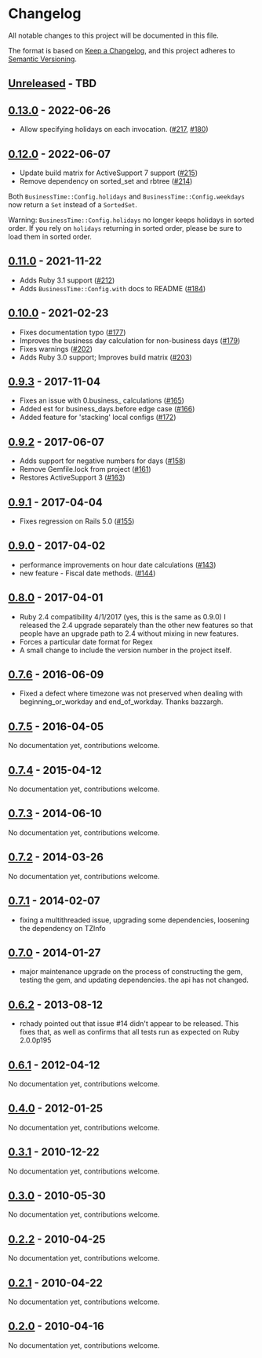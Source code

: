 # Changelog

All notable changes to this project will be documented in this file.

The format is based on [Keep a Changelog](https://keepachangelog.com//), and this project adheres to [Semantic Versioning](https://semver.org/).

## [Unreleased] - TBD

## [0.13.0] - 2022-06-26

- Allow specifying holidays on each invocation.  ([#217], [#180])

## [0.12.0] - 2022-06-07

- Update build matrix for ActiveSupport 7 support ([#215])
- Remove dependency on sorted_set and rbtree ([#214])

Both `BusinessTime::Config.holidays` and `BusinessTime::Config.weekdays` now
return a `Set` instead of a `SortedSet`.

Warning: `BusinessTime::Config.holidays` no longer keeps holidays in sorted
order. If you rely on `holidays` returning in sorted order, please be sure to
load them in sorted order.

## [0.11.0] - 2021-11-22

- Adds Ruby 3.1 support ([#212])
- Adds `BusinessTime::Config.with` docs to README ([#184])

## [0.10.0] - 2021-02-23

- Fixes documentation typo ([#177])
- Improves the business day calculation for non-business days ([#179])
- Fixes warnings ([#202])
- Adds Ruby 3.0 support; Improves build matrix ([#203])

## [0.9.3] - 2017-11-04

- Fixes an issue with 0.business_<x> calculations ([#165])
- Added est for business_days.before edge case ([#166])
- Added feature for 'stacking' local configs ([#172])

## [0.9.2] - 2017-06-07

- Adds support for negative numbers for days ([#158])
- Remove Gemfile.lock from project ([#161])
- Restores ActiveSupport 3 ([#163])

## [0.9.1] - 2017-04-04

- Fixes regression on Rails 5.0 ([#155])

## [0.9.0] - 2017-04-02

- performance improvements on hour date calculations ([#143])
- new feature - Fiscal date methods. ([#144])

## [0.8.0] - 2017-04-01

- Ruby 2.4 compatibility 4/1/2017 (yes, this is the same as 0.9.0)
  I released the 2.4 upgrade separately than the other new features
  so that people have an upgrade path to 2.4 without mixing in new
  features.
- Forces a particular date format for Regex
- A small change to include the version number in the project itself.

## [0.7.6] - 2016-06-09

- Fixed a defect where timezone was not preserved when dealing with
  beginning_or_workday and end_of_workday. Thanks bazzargh.

## [0.7.5] - 2016-04-05

No documentation yet, contributions welcome.

## [0.7.4] - 2015-04-12

No documentation yet, contributions welcome.

## [0.7.3] - 2014-06-10

No documentation yet, contributions welcome.

## [0.7.2] - 2014-03-26

No documentation yet, contributions welcome.

## [0.7.1] - 2014-02-07

- fixing a multithreaded issue, upgrading some dependencies, loosening the
  dependency on TZInfo

## [0.7.0] - 2014-01-27

- major maintenance upgrade on the process of constructing the gem, testing
  the gem, and updating dependencies. the api has not changed.

## [0.6.2] - 2013-08-12

- rchady pointed out that issue #14 didn't appear to be released.  This fixes
  that, as well as confirms that all tests run as expected on Ruby 2.0.0p195

## [0.6.1] - 2012-04-12

No documentation yet, contributions welcome.

## [0.4.0] - 2012-01-25

No documentation yet, contributions welcome.

## [0.3.1] - 2010-12-22

No documentation yet, contributions welcome.

## [0.3.0] - 2010-05-30

No documentation yet, contributions welcome.

## [0.2.2] - 2010-04-25

No documentation yet, contributions welcome.

## [0.2.1] - 2010-04-22

No documentation yet, contributions welcome.

## [0.2.0] - 2010-04-16

No documentation yet, contributions welcome.

[Unreleased]: https://github.com/bokmann/business_time/compare/v0.13.0..HEAD
[0.13.0]: https://github.com/bokmann/business_time/compare/v0.12.0..v0.13.0
[0.12.0]: https://github.com/bokmann/business_time/compare/v0.11.0..v0.12.0
[0.11.0]: https://github.com/bokmann/business_time/compare/v0.10.0..v0.11.0
[0.10.0]: https://github.com/bokmann/business_time/compare/v0.9.3..v0.10.0
[0.9.3]: https://github.com/bokmann/business_time/compare/v0.9.2..v0.9.3
[0.9.2]: https://github.com/bokmann/business_time/compare/v0.9.1..v0.9.2
[0.9.1]: https://github.com/bokmann/business_time/compare/v0.9.0..v0.9.1
[0.9.0]: https://github.com/bokmann/business_time/compare/v0.8.0..v0.9.0
[0.8.0]: https://github.com/bokmann/business_time/compare/v0.7.6..v0.8.0
[0.7.6]: https://github.com/bokmann/business_time/compare/v0.7.5..v0.7.6
[0.7.5]: https://github.com/bokmann/business_time/compare/v0.7.4..v0.7.5
[0.7.4]: https://github.com/bokmann/business_time/compare/v0.7.3..v0.7.4
[0.7.3]: https://github.com/bokmann/business_time/compare/v0.7.2..v0.7.3
[0.7.2]: https://github.com/bokmann/business_time/compare/v0.7.1..v0.7.2
[0.7.1]: https://github.com/bokmann/business_time/compare/v0.7.0..v0.7.1
[0.7.0]: https://github.com/bokmann/business_time/compare/v0.6.2..v0.7.0
[0.6.2]: https://github.com/bokmann/business_time/compare/v0.6.1..v0.6.2
[0.6.1]: https://github.com/bokmann/business_time/compare/v0.4.0..v0.6.1
[0.4.0]: https://github.com/bokmann/business_time/compare/v0.3.1..v0.4.0
[0.3.1]: https://github.com/bokmann/business_time/compare/v0.3.0..v0.3.1
[0.3.0]: https://github.com/bokmann/business_time/compare/v0.2.2..v0.3.0
[0.2.2]: https://github.com/bokmann/business_time/compare/v0.2.1..v0.2.2
[0.2.1]: https://github.com/bokmann/business_time/compare/v0.2.0..v0.2.1
[0.2.0]: https://github.com/bokmann/business_time/compare/c71a80f..v0.2.0

[#217]: https://github.com/bokmann/business_time/pull/217
[#180]: https://github.com/bokmann/business_time/pull/180
[#215]: https://github.com/bokmann/business_time/pull/215
[#214]: https://github.com/bokmann/business_time/pull/214
[#212]: https://github.com/bokmann/business_time/pull/212
[#184]: https://github.com/bokmann/business_time/pull/184
[#177]: https://github.com/bokmann/business_time/pull/177
[#179]: https://github.com/bokmann/business_time/pull/179
[#202]: https://github.com/bokmann/business_time/pull/202
[#203]: https://github.com/bokmann/business_time/pull/203
[#165]: https://github.com/bokmann/business_time/pull/165
[#166]: https://github.com/bokmann/business_time/pull/166
[#172]: https://github.com/bokmann/business_time/pull/172
[#158]: https://github.com/bokmann/business_time/pull/158
[#161]: https://github.com/bokmann/business_time/pull/161
[#163]: https://github.com/bokmann/business_time/pull/163
[#155]: https://github.com/bokmann/business_time/pull/155
[#143]: https://github.com/bokmann/business_time/pull/143
[#144]: https://github.com/bokmann/business_time/pull/144
